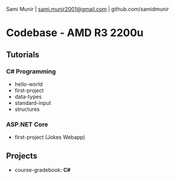 Sami Munir | sami.munir2001@gmail.com | github.com/samidmunir
# Codebase - AMD R3 2200u
## Tutorials
### C# Programming
* hello-world
* first-project
* data-types
* standard-input
* structures
### ASP.NET Core
* first-project (Jokes Webapp)
## Projects
* course-gradebook: __C#__